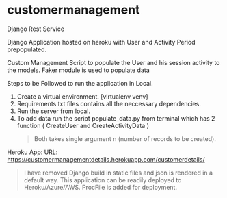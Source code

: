 # customermanagement
Django Rest Service

Django Application hosted on heroku with User and Activity Period prepopulated.

Custom Management Script to populate the User and his session activity to the models. Faker module is used to populate data

Steps to be Followed to run the application in Local.

1) Create a virtual environment. [virtualenv venv]
2) Requirements.txt files contains all the neccessary dependencies.
3) Run the server from local.
4) To add data run the script populate_data.py from terminal which has 2 function ( CreateUser and CreateActivityData )
    > Both takes single argument n (number of records to be created).
    
Heroku App:
URL: https://customermanagementdetails.herokuapp.com/customerdetails/

> I have removed Django build in static files and json is rendered in a default way.
> This application can be readily deployed to Heroku/Azure/AWS.
> ProcFile is added for deployment.




